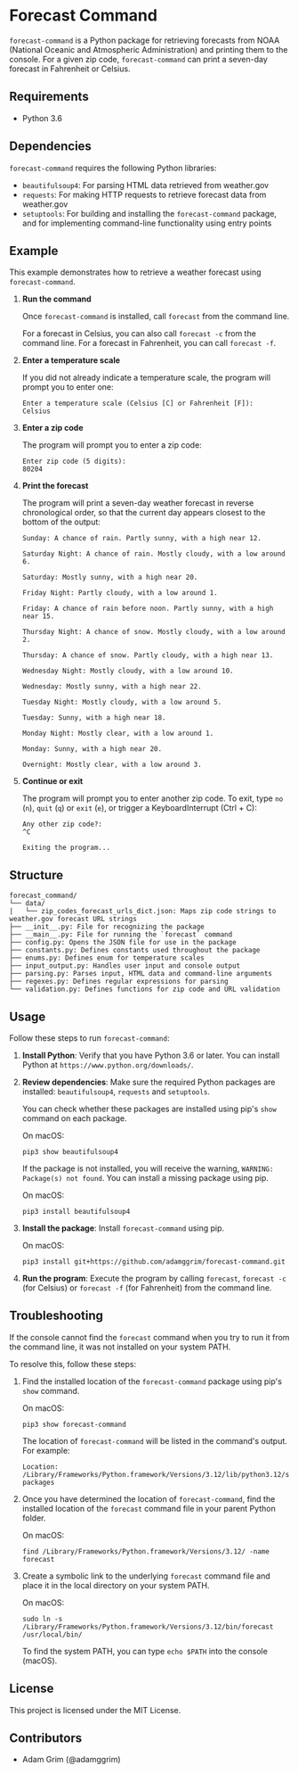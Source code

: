 # Forecast Command

`forecast-command` is a Python package for retrieving forecasts from NOAA (National Oceanic and Atmospheric Administration) and printing them to the console. For a given zip code, `forecast-command` can print a seven-day forecast in Fahrenheit or Celsius.

## Requirements

- Python 3.6

## Dependencies

`forecast-command` requires the following Python libraries:

- `beautifulsoup4`: For parsing HTML data retrieved from weather.gov
- `requests`: For making HTTP requests to retrieve forecast data from weather.gov
- `setuptools`: For building and installing the `forecast-command` package, and for implementing command-line functionality using entry points

## Example

This example demonstrates how to retrieve a weather forecast using `forecast-command`.

1. **Run the command**

    Once `forecast-command` is installed, call `forecast` from the command line.

    For a forecast in Celsius, you can also call `forecast -c` from the command line. For a forecast in Fahrenheit, you can call `forecast -f`.

2. **Enter a temperature scale**

    If you did not already indicate a temperature scale, the program will prompt you to enter one:

    ```
    Enter a temperature scale (Celsius [C] or Fahrenheit [F]):
    Celsius
    ```

3. **Enter a zip code**

    The program will prompt you to enter a zip code:
    
    ```
    Enter zip code (5 digits):
    80204
    ```

4. **Print the forecast**

    The program will print a seven-day weather forecast in reverse chronological order, so that the current day appears closest to the bottom of the output:

    ```
    Sunday: A chance of rain. Partly sunny, with a high near 12.

    Saturday Night: A chance of rain. Mostly cloudy, with a low around 6.

    Saturday: Mostly sunny, with a high near 20.

    Friday Night: Partly cloudy, with a low around 1.

    Friday: A chance of rain before noon. Partly sunny, with a high near 15.

    Thursday Night: A chance of snow. Mostly cloudy, with a low around 2.

    Thursday: A chance of snow. Partly cloudy, with a high near 13.

    Wednesday Night: Mostly cloudy, with a low around 10.

    Wednesday: Mostly sunny, with a high near 22.

    Tuesday Night: Mostly cloudy, with a low around 5.

    Tuesday: Sunny, with a high near 18.

    Monday Night: Mostly clear, with a low around 1.

    Monday: Sunny, with a high near 20.

    Overnight: Mostly clear, with a low around 3.
    ```

5. **Continue or exit**

    The program will prompt you to enter another zip code. To exit, type `no` (`n`), `quit` (`q`) or `exit` (`e`), or trigger a KeyboardInterrupt (Ctrl + C):

    ```
    Any other zip code?:
    ^C

    Exiting the program...
    ```

## Structure

```
forecast_command/
└── data/
|   └── zip_codes_forecast_urls_dict.json: Maps zip code strings to weather.gov forecast URL strings
├── __init__.py: File for recognizing the package
├── __main__.py: File for running the `forecast` command
├── config.py: Opens the JSON file for use in the package
├── constants.py: Defines constants used throughout the package
├── enums.py: Defines enum for temperature scales
├── input_output.py: Handles user input and console output
├── parsing.py: Parses input, HTML data and command-line arguments
├── regexes.py: Defines regular expressions for parsing
└── validation.py: Defines functions for zip code and URL validation
```

## Usage

Follow these steps to run `forecast-command`:

1. **Install Python**: Verify that you have Python 3.6 or later. You can install Python at `https://www.python.org/downloads/`.
2. **Review dependencies**: Make sure the required Python packages are installed: `beautifulsoup4`, `requests` and `setuptools`.

    You can check whether these packages are installed using pip's `show` command on each package.

    On macOS:
    ```
    pip3 show beautifulsoup4
    ```

    If the package is not installed, you will receive the warning, `WARNING: Package(s) not found`. You can install a missing package using pip.

    On macOS:
    ```
    pip3 install beautifulsoup4
    ```

3. **Install the package**: Install `forecast-command` using pip.

    On macOS:

    ```
    pip3 install git+https://github.com/adamggrim/forecast-command.git
    ```

4. **Run the program**: Execute the program by calling `forecast`, `forecast -c` (for Celsius) or `forecast -f` (for Fahrenheit) from the command line.

## Troubleshooting

If the console cannot find the `forecast` command when you try to run it from the command line, it was not installed on your system PATH.

To resolve this, follow these steps:

1. Find the installed location of the `forecast-command` package using pip's `show` command.

    On macOS:
    ```
    pip3 show forecast-command
    ```

    The location of `forecast-command` will be listed in the command's output. For example:
    ```
    Location: /Library/Frameworks/Python.framework/Versions/3.12/lib/python3.12/site-packages
    ```

2. Once you have determined the location of `forecast-command`, find the installed location of the `forecast` command file in your parent Python folder.

    On macOS:
    ```
    find /Library/Frameworks/Python.framework/Versions/3.12/ -name forecast
    ```

3. Create a symbolic link to the underlying `forecast` command file and place it in the local directory on your system PATH.

    On macOS:

    ```
    sudo ln -s /Library/Frameworks/Python.framework/Versions/3.12/bin/forecast /usr/local/bin/
    ```

    To find the system PATH, you can type `echo $PATH` into the console (macOS).

## License

This project is licensed under the MIT License.

## Contributors

- Adam Grim (@adamggrim)
